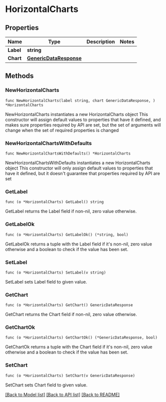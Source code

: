 # HorizontalCharts

## Properties

Name | Type | Description | Notes
------------ | ------------- | ------------- | -------------
**Label** | **string** |  | 
**Chart** | [**GenericDataResponse**](GenericDataResponse.md) |  | 

## Methods

### NewHorizontalCharts

`func NewHorizontalCharts(label string, chart GenericDataResponse, ) *HorizontalCharts`

NewHorizontalCharts instantiates a new HorizontalCharts object
This constructor will assign default values to properties that have it defined,
and makes sure properties required by API are set, but the set of arguments
will change when the set of required properties is changed

### NewHorizontalChartsWithDefaults

`func NewHorizontalChartsWithDefaults() *HorizontalCharts`

NewHorizontalChartsWithDefaults instantiates a new HorizontalCharts object
This constructor will only assign default values to properties that have it defined,
but it doesn't guarantee that properties required by API are set

### GetLabel

`func (o *HorizontalCharts) GetLabel() string`

GetLabel returns the Label field if non-nil, zero value otherwise.

### GetLabelOk

`func (o *HorizontalCharts) GetLabelOk() (*string, bool)`

GetLabelOk returns a tuple with the Label field if it's non-nil, zero value otherwise
and a boolean to check if the value has been set.

### SetLabel

`func (o *HorizontalCharts) SetLabel(v string)`

SetLabel sets Label field to given value.


### GetChart

`func (o *HorizontalCharts) GetChart() GenericDataResponse`

GetChart returns the Chart field if non-nil, zero value otherwise.

### GetChartOk

`func (o *HorizontalCharts) GetChartOk() (*GenericDataResponse, bool)`

GetChartOk returns a tuple with the Chart field if it's non-nil, zero value otherwise
and a boolean to check if the value has been set.

### SetChart

`func (o *HorizontalCharts) SetChart(v GenericDataResponse)`

SetChart sets Chart field to given value.



[[Back to Model list]](../README.md#documentation-for-models) [[Back to API list]](../README.md#documentation-for-api-endpoints) [[Back to README]](../README.md)


